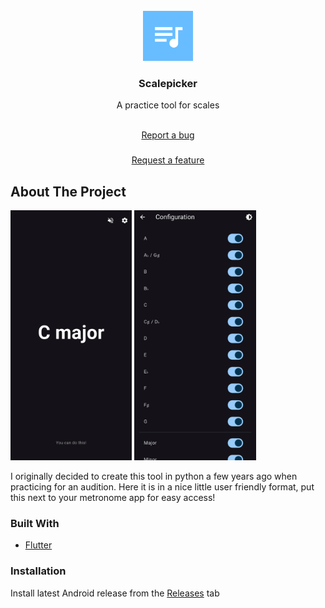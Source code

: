 <br/>
<div align="center">
<a href="https://github.com/lawnclppings/scalepicker">
<img src="https://github.com/lawnclppings/scalepicker/blob/main/assets/icon/icon.png?raw=true" alt="Logo" width="80" height="80">
</a>
<h3 align="center">Scalepicker</h3>
<p align="center">
A practice tool for scales

<br/>
<br/>
  
<a href="https://github.com/lawnclppings/scalepicker/issues/new?labels=bug&template=bug-report---.md">Report a bug</a> <h3 align="center"></h3>
<a href="https://github.com/lawnclppings/scalepicker/issues/new?labels=enhancement&template=feature-request---.md">Request a feature</a>
</p>
</div>

## About The Project

<img src="https://github.com/lawnclppings/scalepicker/blob/main/assets/previews/main.png?raw=true" height="400"> <img src="https://github.com/lawnclppings/scalepicker/blob/main/assets/previews/settings.png?raw=true" height="400"> 

I originally decided to create this tool in python a few years ago when practicing for an audition. Here it is in a nice little user friendly format, put this next to your metronome app for easy access!
### Built With

- [Flutter](https://flutter.dev/)
### Installation
Install latest Android release from the [Releases](https://github.com/lawnclppings/scalepicker/releases/latest) tab
